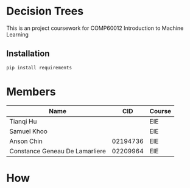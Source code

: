 # Decision Trees
This is an project coursework for COMP60012 Introduction to Machine Learning

## Installation

`pip install requirements`

# Members
| Name                              | CID        | Course |
|-----------------------------------|------------|--------|
| Tianqi Hu                         |            | EIE    |
| Samuel Khoo                       |            | EIE    |
| Anson Chin                        | 02194736   | EIE    |
| Constance Geneau De Lamarliere    | 02209964   | EIE    |


# How